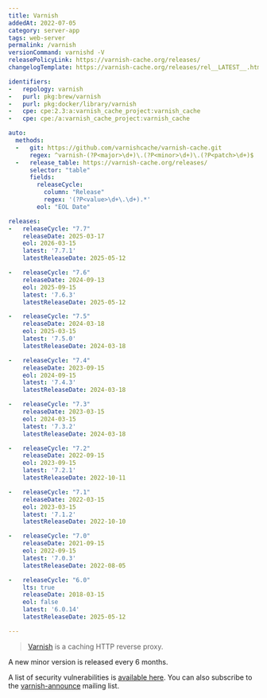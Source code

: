 ```yaml
---
title: Varnish
addedAt: 2022-07-05
category: server-app
tags: web-server
permalink: /varnish
versionCommand: varnishd -V
releasePolicyLink: https://varnish-cache.org/releases/
changelogTemplate: https://varnish-cache.org/releases/rel__LATEST__.html

identifiers:
-   repology: varnish
-   purl: pkg:brew/varnish
-   purl: pkg:docker/library/varnish
-   cpe: cpe:2.3:a:varnish_cache_project:varnish_cache
-   cpe: cpe:/a:varnish_cache_project:varnish_cache

auto:
  methods:
  -   git: https://github.com/varnishcache/varnish-cache.git
      regex: ^varnish-(?P<major>\d+)\.(?P<minor>\d+)\.(?P<patch>\d+)$
  -   release_table: https://varnish-cache.org/releases/
      selector: "table"
      fields:
        releaseCycle:
          column: "Release"
          regex: '(?P<value>\d+\.\d+).*'
        eol: "EOL Date"

releases:
-   releaseCycle: "7.7"
    releaseDate: 2025-03-17
    eol: 2026-03-15
    latest: '7.7.1'
    latestReleaseDate: 2025-05-12

-   releaseCycle: "7.6"
    releaseDate: 2024-09-13
    eol: 2025-09-15
    latest: '7.6.3'
    latestReleaseDate: 2025-05-12

-   releaseCycle: "7.5"
    releaseDate: 2024-03-18
    eol: 2025-03-15
    latest: '7.5.0'
    latestReleaseDate: 2024-03-18

-   releaseCycle: "7.4"
    releaseDate: 2023-09-15
    eol: 2024-09-15
    latest: '7.4.3'
    latestReleaseDate: 2024-03-18

-   releaseCycle: "7.3"
    releaseDate: 2023-03-15
    eol: 2024-03-15
    latest: '7.3.2'
    latestReleaseDate: 2024-03-18

-   releaseCycle: "7.2"
    releaseDate: 2022-09-15
    eol: 2023-09-15
    latest: '7.2.1'
    latestReleaseDate: 2022-10-11

-   releaseCycle: "7.1"
    releaseDate: 2022-03-15
    eol: 2023-03-15
    latest: '7.1.2'
    latestReleaseDate: 2022-10-10

-   releaseCycle: "7.0"
    releaseDate: 2021-09-15
    eol: 2022-09-15
    latest: '7.0.3'
    latestReleaseDate: 2022-08-05

-   releaseCycle: "6.0"
    lts: true
    releaseDate: 2018-03-15
    eol: false
    latest: '6.0.14'
    latestReleaseDate: 2025-05-12

---
```


> [Varnish](https://varnish-cache.org/) is a caching HTTP reverse proxy.

A new minor version is released every 6 months.

A list of security vulnerabilities is [available here](https://varnish-cache.org/security/index.html).
You can also subscribe to the [varnish-announce](https://varnish-cache.org/lists/mailman/listinfo/varnish-announce)
mailing list.
